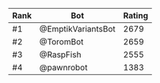 Rank|Bot|Rating
---|---|---
#1|@EmptikVariantsBot|2679
#2|@ToromBot|2659
#3|@RaspFish|2555
#4|@pawnrobot|1383
